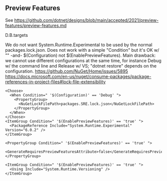 ﻿
Preview Features
----------------

See https://github.com/dotnet/designs/blob/main/accepted/2021/preview-features/preview-features.md

D.B.targets

We do not want System.Runtime.Experimental to be used by the normal packages.lock.json.
Does not work with a simple "Condition" but it's OK w/ "<When>" -and- $(Configuration) not
$(EnablePreviewFeatures).
Main drawback: we cannot use different configurations at the same time, for instance
Debug w/ the command line and Release w/ VS; "dotnet restore" depends on the configuration.
https://github.com/NuGet/Home/issues/5895
https://docs.microsoft.com/en-us/nuget/consume-packages/package-references-in-project-files#lock-file-extensibility

```
<Choose>
  <When Condition=" '$(Configuration)' == 'Debug' ">
    <PropertyGroup>
      <NuGetLockFilePath>packages.SRE.lock.json</NuGetLockFilePath>
    </PropertyGroup>
  </When>
</Choose>
<ItemGroup Condition=" '$(EnablePreviewFeatures)' == 'true' ">
  <PackageReference Include="System.Runtime.Experimental" Version="6.0.2" />
</ItemGroup>
```

```
<PropertyGroup Condition=" '$(EnablePreviewFeatures)' == 'true' ">
  <GenerateRequiresPreviewFeaturesAttribute>false</GenerateRequiresPreviewFeaturesAttribute>
</PropertyGroup>

<ItemGroup Condition=" '$(EnablePreviewFeatures)' == 'true' ">
  <Using Include="System.Runtime.Versioning" />
</ItemGroup>
```

